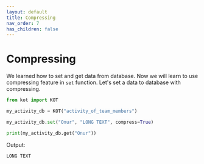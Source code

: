 ```yaml
---
layout: default
title: Compressing
nav_order: 7
has_children: false
---
```


# Compressing
We learned how to set and get data from database. Now we will learn to use compressing feature in `set` function. Let's set a data to database with compressing.

```python
from kot import KOT

my_activity_db = KOT("activity_of_team_members")

my_activity_db.set("Onur", "LONG TEXT", compress=True)

print(my_activity_db.get("Onur"))
```

Output:

```console
LONG TEXT
```